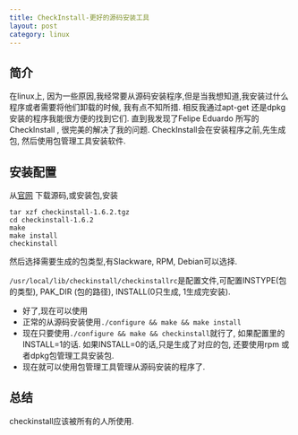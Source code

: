 ```yaml
--- 
title: CheckInstall-更好的源码安装工具
layout: post
category: linux
---
```


## 简介
在linux上, 因为一些原因,我经常要从源码安装程序,但是当我想知道,我安装过什么程序或者需要将他们卸载的时候, 我有点不知所措. 相反我通过apt-get 还是dpkg安装的程序我能很方便的找到它们. 直到我发现了Felipe Eduardo 所写的 CheckInstall , 很完美的解决了我的问题. CheckInstall会在安装程序之前,先生成包, 然后使用包管理工具安装软件.

## 安装配置
从[官网][1] 下载源码,或安装包,安装  

```
tar xzf checkinstall-1.6.2.tgz  
cd checkinstall-1.6.2  
make  
make install
checkinstall
```
然后选择需要生成的包类型,有Slackware, RPM, Debian可以选择.

`/usr/local/lib/checkinstall/checkinstallrc`是配置文件,可配置INSTYPE(包的类型), PAK_DIR (包的路径), INSTALL(0只生成, 1生成完安装).

* 好了,现在可以使用
* 正常的从源码安装使用`./configure && make && make install`
* 现在只要使用`./configure && make && checkinstall`就行了, 如果配置里的INSTALL=1的话. 如果INSTALL=0的话,只是生成了对应的包, 
还要使用rpm 或者dpkg包管理工具安装包.
* 现在就可以使用包管理工具管理从源码安装的程序了.

## 总结
checkinstall应该被所有的人所使用.




[1]:http://asic-linux.com.mx/~izto/checkinstall/ "官网"